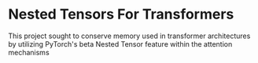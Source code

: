 # Nested Tensors For Transformers

This project sought to conserve memory used in transformer architectures by utilizing PyTorch's beta Nested Tensor feature within the attention mechanisms
